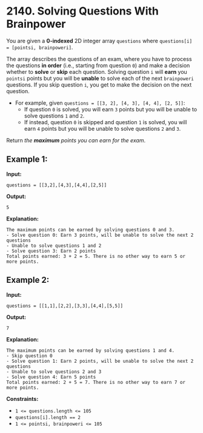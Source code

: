# 2140. Solving Questions With Brainpower

You are given a **0-indexed** 2D integer array `questions` where `questions[i] = [pointsi, brainpoweri]`.

The array describes the questions of an exam, where you have to process the questions **in order** (i.e., starting from question `0`) and make a decision whether to **solve** or **skip** each question. Solving question `i` will **earn** you `pointsi` points but you will be **unable** to solve each of the next `brainpoweri` questions. If you skip question `i`, you get to make the decision on the next question.

*   For example, given `questions = [[3, 2], [4, 3], [4, 4], [2, 5]]`:
    *   If question `0` is solved, you will earn `3` points but you will be unable to solve questions `1` and `2`.
    *   If instead, question `0` is skipped and question `1` is solved, you will earn `4` points but you will be unable to solve questions `2` and `3`.

Return _the **maximum** points you can earn for the exam_.

## **Example 1:**

**Input:** 
    
    questions = [[3,2],[4,3],[4,4],[2,5]]
**Output:** 

    5
**Explanation:**

    The maximum points can be earned by solving questions 0 and 3.
    - Solve question 0: Earn 3 points, will be unable to solve the next 2 questions
    - Unable to solve questions 1 and 2
    - Solve question 3: Earn 2 points
    Total points earned: 3 + 2 = 5. There is no other way to earn 5 or more points.

## **Example 2:**

**Input:** 
    
    questions = [[1,1],[2,2],[3,3],[4,4],[5,5]]
**Output:** 

    7
**Explanation:** 


    The maximum points can be earned by solving questions 1 and 4.
    - Skip question 0
    - Solve question 1: Earn 2 points, will be unable to solve the next 2 questions
    - Unable to solve questions 2 and 3
    - Solve question 4: Earn 5 points
    Total points earned: 2 + 5 = 7. There is no other way to earn 7 or more points.

**Constraints:**

*   `1 <= questions.length <= 105`
*   `questions[i].length == 2`
*   `1 <= pointsi, brainpoweri <= 105`